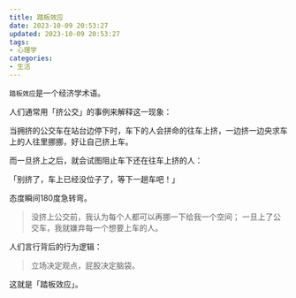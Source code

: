 ```yaml
---
title: 踏板效应
date: 2023-10-09 20:53:27
updated: 2023-10-09 20:53:27
tags:
- 心理学
categories:
- 生活
---
```


`踏板效应`是一个经济学术语。

人们通常用「挤公交」的事例来解释这一现象：

当拥挤的公交车在站台边停下时，车下的人会拼命的往车上挤，一边挤一边央求车上的人往里挪挪，好让自己挤上车。

而一旦挤上之后，就会试图阻止车下还在往车上挤的人：

「别挤了，车上已经没位子了，等下一趟车吧！」

态度瞬间180度急转弯。

> 没挤上公交前，我认为每个人都可以再挪一下给我一个空间；
> 一旦上了公交车，我就嫌弃每一个想要上车的人。

人们言行背后的行为逻辑：

> 立场决定观点，屁股决定脑袋。

这就是「踏板效应」。
